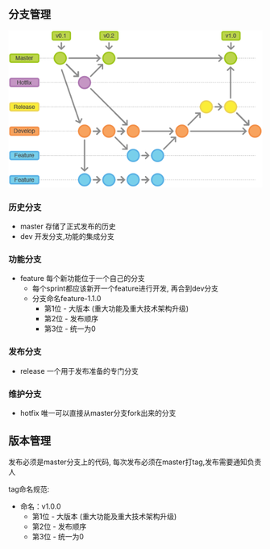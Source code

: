## 分支管理

![](/assets/git-workflow-release-cycle-4maintenance.png)

### 历史分支
- master    存储了正式发布的历史
- dev    开发分支,功能的集成分支

### 功能分支
- feature    每个新功能位于一个自己的分支
    - 每个sprint都应该新开一个feature进行开发, 再合到dev分支
    - 分支命名feature-1.1.0
        - 第1位 - 大版本  (重大功能及重大技术架构升级)
        - 第2位 - 发布顺序
        - 第3位 - 统一为0
    

### 发布分支
- release    一个用于发布准备的专门分支

### 维护分支
- hotfix    唯一可以直接从master分支fork出来的分支


## 版本管理

发布必须是master分支上的代码, 每次发布必须在master打tag,发布需要通知负责人

tag命名规范:
- 命名：v1.0.0
    - 第1位 - 大版本  (重大功能及重大技术架构升级)
    - 第2位 - 发布顺序
    - 第3位 - 统一为0


